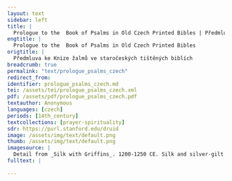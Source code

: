 ```yaml
---
layout: text
sidebar: left
title: |
  Prologue to the  Book of Psalms in Old Czech Printed Bibles | Předmluva ke Knize žalmů ve staročeských tištěných biblích
engtitle: |
  Prologue to the  Book of Psalms in Old Czech Printed Bibles
origtitle: |
  Předmluva ke Knize žalmů ve staročeských tištěných biblích
breadcrumb: true
permalink: "text/prologue_psalms_czech"
redirect_from: 
identifier: prologue_psalms_czech.md
tei: /assets/tei/prologue_psalms_czech.xml
pdf: /assets/pdf/prologue_psalms_czech.pdf
textauthor: Anonymous
languages: [czech]
periods: [14th_century]
textcollections: [prayer-spirituality]
sdr: https://purl.stanford.edu/druid 
image: /assets/img/text/default.png
thumb: /assets/img/text/default.png
imagesource: |
  Detail from _Silk with Griffins_. 1200-1250 CE. Silk and silver-gilt metal on parchment over cotton. Central Asia, Sicily, or North Africa. 69 1/4 x 38 1/4 in. (175.9 x 97.2 cm). The Cloisters Collection, 1984, at the Metropolitan Museum of Art, New York. Object Number 1984.344. [https://www.metmuseum.org/art/collection/search/466119](https://www.metmuseum.org/art/collection/search/466119). [Public Domain]
fulltext: |
  
--- 
```


